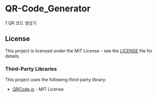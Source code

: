# QR-Code_Generator
1
QR 코드 생성기

## License
This project is licensed under the MIT License - see the [LICENSE](./LICENSE) file for details.

### Third-Party Libraries
This project uses the following third-party library:
- [QRCode.js](https://github.com/davidshimjs/qrcodejs) - MIT License
